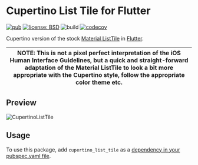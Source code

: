 # Cupertino List Tile for Flutter

[![pub](https://img.shields.io/pub/v/cupertino_list_tile.svg)](https://pub.dev/packages/cupertino_list_tile)
[![license: BSD](https://img.shields.io/badge/license-BSD-yellow.svg)](https://opensource.org/licenses/BSD-3-Clause)
![build](https://github.com/jpnurmi/cupertino_list_tile/workflows/build/badge.svg)
[![codecov](https://codecov.io/gh/jpnurmi/cupertino_list_tile/branch/main/graph/badge.svg)](https://codecov.io/gh/jpnurmi/cupertino_list_tile)

Cupertino version of the stock [Material ListTile](https://api.flutter.dev/flutter/material/ListTile-class.html)
in [Flutter](https://flutter.dev).

| **NOTE:** This is not a pixel perfect interpretation of the iOS Human Interface Guidelines, but a quick and straight-forward adaptation of the Material ListTile to look a bit more appropriate with the Cupertino style, follow the appropriate color theme etc. |
| --- |

## Preview

![CupertinoListTile](https://raw.githubusercontent.com/jpnurmi/cupertino_list_tile/master/doc/images/preview.gif "CupertinoListTile")

## Usage

To use this package, add `cupertino_list_tile` as a [dependency in your pubspec.yaml file](https://flutter.io/platform-plugins/).
